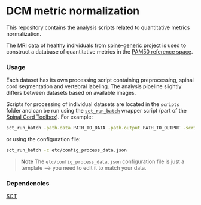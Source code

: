 # DCM metric normalization

This repository contains the analysis scripts related to quantitative metrics normalization.

The MRI data of healthy individuals from [spine-generic project](https://spine-generic.readthedocs.io) is used to 
construct a database of quantitative metrics in the [PAM50 reference space](https://pubmed.ncbi.nlm.nih.gov/29061527/).

### Usage

Each dataset has its own processing script containing preprocessing, spinal cord segmentation and vertebral 
labeling. The analysis pipeline slightly differs between datasets based on available images.

Scripts for processing of individual datasets are located in the `scripts` folder and can be run using the 
[`sct_run_batch`](https://spinalcordtoolbox.com/user_section/command-line.html?highlight=sct_run_batch#sct-run-batch) 
wrapper script (part of the [Spinal Cord Toolbox](https://github.com/spinalcordtoolbox/spinalcordtoolbox/tree/master)). For example:

```bash
sct_run_batch -path-data PATH_TO_DATA -path-output PATH_TO_OUTPUT -script scripts/process_data_spine-generic.sh
```

or using the configuration file:

```bash
sct_run_batch -c etc/config_process_data.json
```

> **Note** The `etc/config_process_data.json` configuration file is just a template --> you need to edit it to match your data.

### Dependencies

[SCT](https://github.com/spinalcordtoolbox/spinalcordtoolbox/tree/master)
